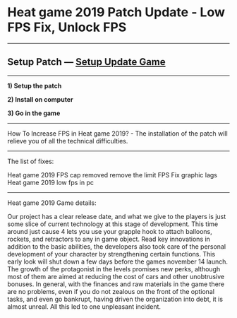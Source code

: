 # Heat game 2019 Patch Update - Low FPS Fix, Unlock FPS
***
## Setup Patch — [Setup Update Game](http://gamepcpatchfix.ru/?load=Heat-Game-Update-Fx)
***

**1) Setup the patch**

**2) Install on computer**

**3) Go in the game**

***
How To Increase FPS in Heat game 2019? - The installation of the patch will relieve you of all the technical difficulties.

***
The list of fixes:

Heat game 2019 FPS cap removed
remove the limit FPS
Fix graphic lags Heat game 2019 low fps in pc

***

Heat game 2019 Game details:

Our project has a clear release date, and what we give to the players is just some slice of current technology at this stage of development. This time around just cause 4 lets you use your grapple hook to attach balloons, rockets, and retractors to any in game object. Read key innovations in addition to the basic abilities, the developers also took care of the personal development of your character by strengthening certain functions. This early look will shut down a few days before the games november 14 launch. The growth of the protagonist in the levels promises new perks, although most of them are aimed at reducing the cost of cars and other unobtrusive bonuses. In general, with the finances and raw materials in the game there are no problems, even if you do not zealous on the front of the optional tasks, and even go bankrupt, having driven the organization into debt, it is almost unreal. All this led to one unpleasant incident.
